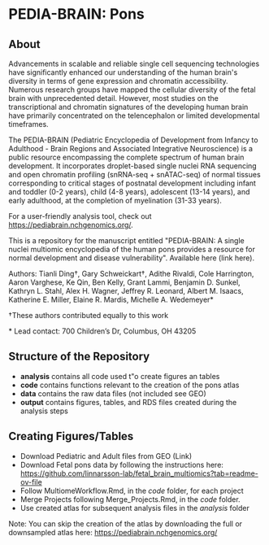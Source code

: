 # PEDIA-BRAIN: Pons

## About
Advancements in scalable and reliable single cell sequencing technologies have significantly enhanced our understanding of the human brain's diversity in terms of gene expression and chromatin accessibility. Numerous research groups have mapped the cellular diversity of the fetal brain with unprecedented detail. However, most studies on the transcriptional and chromatin signatures of the developing human brain have primarily concentrated on the telencephalon or limited developmental timeframes.

The PEDIA-BRAIN (Pediatric Encyclopedia of Development from Infancy to Adulthood - Brain Regions and Associated Integrative Neuroscience) is a public resource encompassing the complete spectrum of human brain development. It incorporates droplet-based single nuclei RNA sequencing and open chromatin profiling (snRNA-seq + snATAC-seq) of normal tissues corresponding to critical stages of postnatal development including infant and toddler (0-2 years), child (4-8 years), adolescent (13-14 years), and early adulthood, at the completion of myelination (31-33 years).

For a user-friendly analysis tool, check out https://pediabrain.nchgenomics.org/.

This is a repository for the manuscript entitled "PEDIA-BRAIN: A single nuclei multiomic encyclopedia of the human pons provides a resource for normal development and disease vulnerability". Available here (link here).

Authors: Tianli Ding†, Gary Schweickart†, Adithe Rivaldi, Cole Harrington,  Aaron Varghese, Ke Qin, Ben Kelly, Grant Lammi, Benjamin D. Sunkel, Kathryn L. Stahl, Alex H. Wagner, Jeffrey R. Leonard, Albert M. Isaacs, Katherine E. Miller, Elaine R. Mardis, Michelle A. Wedemeyer*

†These authors contributed equally to this work

\* Lead contact: 700 Children’s Dr, Columbus, OH 43205

## Structure of the Repository

* **analysis** contains all code used t"o create figures an tables 
* **code** contains functions relevant to the creation of the pons atlas
* **data** contains the raw data files (not included see GEO)
* **output** contains figures, tables, and RDS files created during the analysis steps

## Creating Figures/Tables

* Download Pediatric and Adult files from GEO (Link)
* Download Fetal pons data by following the instructions here: https://github.com/linnarsson-lab/fetal_brain_multiomics?tab=readme-ov-file 
* Follow MultiomeWorkflow.Rmd, in the *code* folder, for each project
* Merge Projects following Merge_Projects.Rmd, in the *code* folder.
* Use created atlas for subsequent analysis files in the *analysis* folder

Note: You can skip the creation of the atlas by downloading the full or downsampled atlas here: https://pediabrain.nchgenomics.org/
